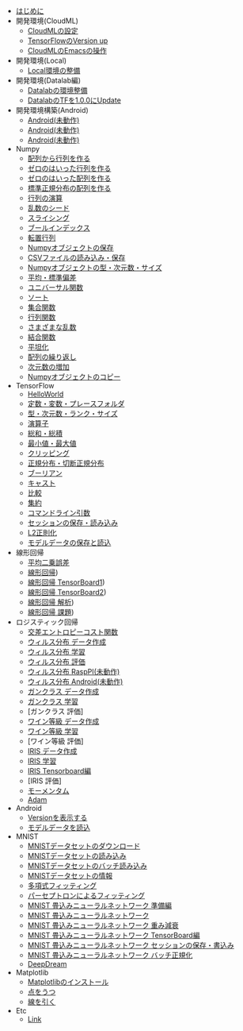 
* [はじめに](README.md)
* 開発環境(CloudML)
	* [CloudMLの設定](cloudml/cloudml.md)
    * [TensorFlowのVersion up](cloudml/versionup.md)
    * [CloudMLのEmacsの操作](cloudml/emacs.md)
* 開発環境(Local)
    * [Local環境の整備](local/local.md)
* 開発環境(Datalab編)
    * [Datalabの環境整備](datalab/datalab.md)
    * [DatalabのTFを1.0.0にUpdate](datalab/datalab_update_tf1.md)
* 開発環境構築(Android)
    * [Android(未動作)](android/build.md)
    * [Android(未動作)](android/build_cmake.md)
    * [Android(未動作)](android/build_dsp.md)
* Numpy
    * [配列から行列を作る](numpy/numpy_arrmat.md)
    * [ゼロのはいった行列を作る](numpy/numpy_zerotensor.md)
    * [ゼロのはいった配列を作る](numpy/numpy_zeroarray.md)
    * [標準正規分布の配列を作る](numpy/numpy_randn.md)
    * [行列の演算](numpy/numpy006.md)
    * [乱数のシード](numpy/numpy007.md)
    * [スライシング](numpy/numpy008.md)
    * [ブールインデックス](numpy/numpy009.md)
    * [転置行列](numpy/numpy010.md)
    * [Numpyオブジェクトの保存](numpy/numpy011.md)
    * [CSVファイルの読み込み・保存](numpy/numpy012.md)
    * [Numpyオブジェクトの型・次元数・サイズ](numpy/numpy013.md)
    * [平均・標準偏差](numpy/numpy014.md)
    * [ユニバーサル関数](numpy/numpy015.md)
    * [ソート](numpy/numpy_sort.md)
    * [集合関数](nnumpy/umpy_set_func.md)
    * [行列関数](numpy/numpy_matrix_func.md)
    * [さまざまな乱数](numpy/numpy_random.md)
    * [結合関数](numpy/numpy_concat.md)
    * [平坦化](numpy/numpy_flatten.md)
    * [配列の繰り返し](numpy/numpy_repeat.md)
    * [次元数の増加](numpy/numpy_newaxis.md)
    * [Numpyオブジェクトのコピー](numpy/numpy_copy.md)
* TensorFlow
    * [HelloWorld](model_basic/tensorflow_hello.md)
    * [定数・変数・プレースフォルダ](model_basic/tensorflow_placeholder.md)
    * [型・次元数・ランク・サイズ](model_basic/tensorflow_type.md)
    * [演算子](model_basic/tensorflow_operator.md)
    * [総和・総積](model_basic/tensorflow_sum.md)
    * [最小値・最大値](model_basic/tensorflow_argmin.md)
    * [クリッピング](model_basic/tensorflow_clip_by_value.md)
    * [正規分布・切断正規分布](model_basic/tensorflow_normal.md)
    * [ブーリアン](model_basic/tensorflow_boolean.md)
    * [キャスト](model_basic/tensorflow_cast.md)
    * [比較](model_basic/tensorflow_comparison.md)
    * [集約](model_basic/tensorflow_pack.md)
    * [コマンドライン引数](model_basic/tensorflow_flags.md)
    * [セッションの保存・読み込み](model_basic/tensorflow_session.md)
    * [L2正則化](model_basic/tensorflow_l2_norm.md)
    * [モデルデータの保存と読込](model_basic/tensorflow_model.md)
* 線形回帰
    * [平均二乗誤差](model_linear/tensorflow_mse.md)
    * [線形回帰](model_linear/tensorflow_linear01.md))
    * [線形回帰 TensorBoard1](model_linear/tensorflow_linear02.md))
    * [線形回帰 TensorBoard2](model_linear/tensorflow_linear03.md))
    * [線形回帰 解析](model_linear/tensorflow_linear04.md))
    * [線形回帰 課題](model_linear/tensorflow_linear05.md))
* ロジスティック回帰
    * [交差エントロピーコスト関数](model_logstic/tensorflow_cross_entropy.md)
    * [ウィルス分布 データ作成](model_logstic/tensorflow_logistic_virus01.md)
    * [ウィルス分布 学習](model_logstic/tensorflow_logistic_virus02.md)
    * [ウィルス分布 評価](model_logstic/tensorflow_logistic_virus03.md)
    * [ウィルス分布 RaspPI(未動作)](raspberryPI/build.md)
    * [ウィルス分布 Android(未動作)](raspberryPI/build.md)
    * [ガンクラス データ作成](model_logstic/tensorflow_logistic_cancer01.md)
    * [ガンクラス 学習](model_logstic/tensorflow_logistic_cancer02.md)
    * [ガンクラス 評価]
    * [ワイン等級 データ作成](model_logstic/tensorflow_logistic_wine01.md)
    * [ワイン等級 学習](model_logstic/tensorflow_logistic_wine02.md)
    * [ワイン等級 評価]
    * [IRIS データ作成](model_logstic/tensorflow_three_classification_first.md)
    * [IRIS 学習](model_logstic/tensorflow_three_classification_last.md)
    * [IRIS Tensorboard編](model_logstic/tensorflow_three_classification_tensorboard.md)
    * [IRIS 評価]
    * [モーメンタム](model_logstic/tensorflow_iris_momentum.md)
    * [Adam](model_logstic/tensorflow_iris_adam.md)
* Android
    * [Versionを表示する](android/version.md)
    * [モデルデータを読込](android/load_model.md)
* MNIST
    * [MNISTデータセットのダウンロード](model_mnist/tensorflow_mnist_download.md)
    * [MNISTデータセットの読み込み](model_mnist/tensorflow_mnist_load.md)
    * [MNISTデータセットのバッチ読み込み](model_mnist/tensorflow_mnist_batch.md)
    * [MNISTデータセットの情報](model_mnist/tensorflow_mnist_info.md)
    * [多項式フィッティング](model_mnist/tensorflow_fitting.md)
    * [パーセプトロンによるフィッティング](model_mnist/tensorflow_perceptron_fitting.md)
    * [MNIST 畳込みニューラルネットワーク 準備編](model_mnist/tensorflow_cnn_mnist_01.md)
    * [MNIST 畳込みニューラルネットワーク](model_mnist/tensorflow_cnn_mnist_02.md)
    * [MNIST 畳込みニューラルネットワーク 重み減衰](model_mnist/tensorflow_cnn_mnist_03.md)
    * [MNIST 畳込みニューラルネットワーク TensorBoard編](model_mnist/tensorflow_cnn_mnist_04.md)
    * [MNIST 畳込みニューラルネットワーク セッションの保存・書込み](model_mnist/tensorflow_cnn_mnist_05.md)
    * [MNIST 畳込みニューラルネットワーク バッチ正規化](model_mnist/tensorflow_cnn_mnist_06.md)
    * [DeepDream](model_mnist/tensorflow_deep_dream.md)
* Matplotlib
    * [Matplotlibのインストール](matplotlib/matplotlib.md)
    * [点をうつ](matplotlib/matplotlib_point.md)
    * [線を引く](matplotlib/matplotlib_line.md)
* Etc
    * [Link](link/link.md)


